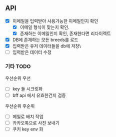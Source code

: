 ## API

- [x] 이메일을 입력받아 사용가능한 이메일인지 확인
  - [x] 이메일 형식이 맞는지 확인.
  - [x] 존재하는 이메일인지 확인, 존재한다면 리다이렉트
- [x] DB에 존재하는 모든 breeds를 로드
- [x] 입력받은 유저 데이터들을 db에 저장\
- [ ] 입력받은 데이터 수정

### 기타 TODO

우선순위 우선

- [ ] key 들 시크릿화
- [ ] bff api 에서 유효한건지 검증

우선순위 후순위

- [ ] 메일로 배치 작업
- [ ] 카카오톡으로 사진 보내기
- [ ] 쿠키 key env 화